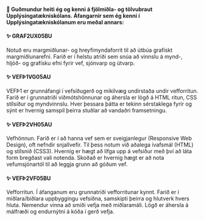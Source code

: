 ####  👋 Guðmundur heiti ég og kenni á fjölmiðla- og tölvubraut Upplýsingatækniskólans. Áfangarnir sem ég kenni í Upplýsingatækniskólanum eru meðal annars:

####  ✨ GRAF2UX05BU

Notuð eru margmiðlunar- og hreyfimyndaforrit til að útbúa grafískt margmiðlunarefni. Farið er í
helstu atriði sem snúa að vinnslu á mynd-, hljóð- og grafísku efni fyrir vef, sjónvarp og útvarp. 

####  ✨ VEFÞ1VG05AU

VEFÞ1 er grunnáfangi í vefsíðugerð og mikilvæg undirstaða undir vefforritun. Farið er í grunnatriði viðmótshönnunar og áhersla er lögð á HTML ritun, CSS stílsíður og myndvinnslu. Hver þessara þátta er tekinn sérstaklega fyrir og sýnt er hvernig samspil þeirra stuðlar að vandaðri framsetningu.

####  ✨ VEFÞ2VH05AU

Vefhönnun. Farið er í að hanna vef sem er sveigjanlegur (Responsive Web Design), oft nefndir snjallvefir. Til þess notum við aðalega ívafsmál (HTML) og stílsnið (CSS3). Hvernig er hægt að lífga upp á vefsíður með því að láta form bregðast vali notenda. Skoðað er hvernig hægt er að nota vefumsjónartól til að leggja grunn að góðum vef.

####  ✨ VEFÞ2VF05BU

Vefforritun. Í áfanganum eru grunnatriði vefforritunar kynnt. Farið er í miðlara/biðlara uppbyggingu vefsíðna, samskipti þeirra og hlutverk hvers hluta. Nemendur vinna að smíði vefja með miðlaramáli. Lögð er áhersla á málfræði og endurnýtni á kóða í gerð vefja.

<!--
### Hi there


- 🔭 Í vinnslu ...

- 🌱 I’m currently learning ...
- 👯 I’m looking to collaborate on ...
- 🤔 I’m looking for help with ...
- 💬 Ask me about ...
- 📫 How to reach me: ...
- 😄 Pronouns: ...
- ⚡ Fun fact: ...
-->
